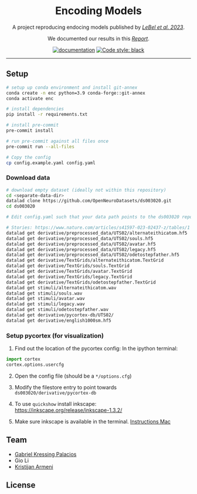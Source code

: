 <h1 align="center">Encoding Models</h1>

<p align="center">A project reproducing endocing models published by <a href="https://github.com/HuthLab/deep-fMRI-dataset"><i>LeBel et al. 2023</i></a>.</p>
<p align="center">We documented our results in this <a href="https://kristijanarmeni.github.io/encoders_report/"><i>Report</i></a>.</p>

<p align="center">
<a href="https://gabrielkp.com/enc/"><img alt="documentation" src="https://img.shields.io/badge/docs-mkdocs-708FCC.svg?style=flat"></a>
<a href="https://github.com/psf/black"><img alt="Code style: black" src="https://img.shields.io/badge/code%20style-black-000000.svg"></a>
</p>

---

## Setup

```sh
# setup up conda environment and install git-annex
conda create -n enc python=3.9 conda-forge::git-annex
conda activate enc

# install dependencies
pip install -r requirements.txt

# install pre-commit
pre-commit install

# run pre-commit against all files once
pre-commit run --all-files

# Copy the config
cp config.example.yaml config.yaml
```

### Download data

```sh
# download empty dataset (ideally not within this repository)
cd <separate-data-dir>
datalad clone https://github.com/OpenNeuroDatasets/ds003020.git
cd ds003020

# Edit config.yaml such that your data path points to the ds003020 repository

# Stories: https://www.nature.com/articles/s41597-023-02437-z/tables/1
datalad get derivative/preprocessed_data/UTS02/alternateithicatom.hf5
datalad get derivative/preprocessed_data/UTS02/souls.hf5
datalad get derivative/preprocessed_data/UTS02/avatar.hf5
datalad get derivative/preprocessed_data/UTS02/legacy.hf5
datalad get derivative/preprocessed_data/UTS02/odetostepfather.hf5
datalad get derivative/TextGrids/alternateithicatom.TextGrid
datalad get derivative/TextGrids/souls.TextGrid
datalad get derivative/TextGrids/avatar.TextGrid
datalad get derivative/TextGrids/legacy.TextGrid
datalad get derivative/TextGrids/odetostepfather.TextGrid
datalad get stimuli/alternateithicatom.wav
datalad get stimuli/souls.wav
datalad get stimuli/avatar.wav
datalad get stimuli/legacy.wav
datalad get stimuli/odetostepfather.wav
datalad get derivative/pycortex-db/UTS02/
datalad get derivative/english1000sm.hf5
```

### Setup pycortex (for visualization)

1. Find out the location of the pycortex config:
   In the ipython terminal:

```py
import cortex
cortex.options.usercfg
```

2. Open the config file (should be a `*/options.cfg`)

3. Modify the filestore entry to point towards `ds003020/derivative/pycortex-db`

4. To use `quickshow` install inkscape: https://inkscape.org/release/inkscape-1.3.2/

5. Make sure inkscape is available in the terminal. [Instructions Mac](https://stackoverflow.com/a/22085247)


## Team

- [Gabriel Kressing Palacios](https://gabrielkp.com/)
- Gio Li
- [Kristijan Armeni](https://www.kristijanarmeni.net/)


## License
